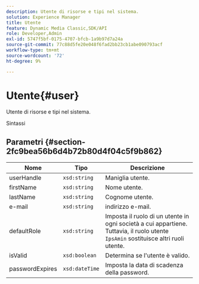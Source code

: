 ```yaml
---
description: Utente di risorse e tipi nel sistema.
solution: Experience Manager
title: Utente
feature: Dynamic Media Classic,SDK/API
role: Developer,Admin
exl-id: 5747f5bf-0175-4707-bfcb-1a9b97d7a24a
source-git-commit: 77c88d5fe20e048f6fad2bb23cb1abe090793acf
workflow-type: tm+mt
source-wordcount: '72'
ht-degree: 9%

---
```


# Utente{#user}

Utente di risorse e tipi nel sistema.

Sintassi

## Parametri {#section-2fc9bea56b6d4b72b80d4f04c5f9b862}

| Nome | Tipo | Descrizione |
|---|---|---|
| userHandle | `xsd:string` | Maniglia utente. |
| firstName | `xsd:string` | Nome utente. |
| lastName | `xsd:string` | Cognome utente. |
| e-mail | `xsd:string` | indirizzo e-mail. |
| defaultRole | `xsd:string` | Imposta il ruolo di un utente in ogni società a cui appartiene. Tuttavia, il ruolo utente `IpsAmin` sostituisce altri ruoli utente. |
| isValid | `xsd:boolean` | Determina se l&#39;utente è valido. |
| passwordExpires | `xsd:dateTime` | Imposta la data di scadenza della password. |
